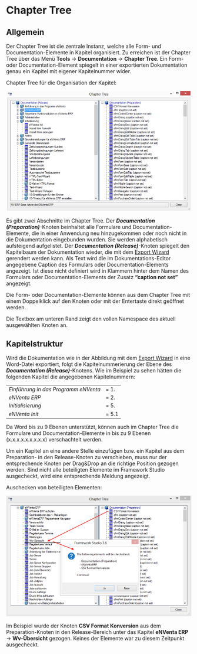 # Chapter Tree

## Allgemein

Der Chapter Tree ist die zentrale Instanz, welche alle Form- und Documentation-Elemente in Kapitel organisiert. Zu erreichen ist der Chapter Tree über das Menü **Tools** -> **Documentation** -> **Chapter Tree**. Ein Form- oder Documentation-Element spiegelt in einer exportierten Dokumentation genau ein Kapitel mit eigener Kapitelnummer wider.

Chapter Tree für die Organisation der Kapitel:

![chapter-tree-organisation](media/chapter-tree-organisation.png)

Es gibt zwei Abschnitte im Chapter Tree. Der ***Documentation (Preparation)***-Knoten beinhaltet alle Formulare und Documentation-Elemente, die in einer Anwendung neu hinzugekommen oder noch nicht in die Dokumentation eingebunden wurden. Sie werden alphabetisch aufsteigend aufgelistet. Der ***Documentation (Release)***-Knoten spiegelt den Kapitelbaum der Dokumentation wieder, die mit dem [Export Wizard](./export-wizards.md) gerendert werden kann. Als Text wird die im Dokumentations-Editor angegebene Caption des Formulars oder Documentation-Elements angezeigt. Ist diese nicht definiert wird in Klammern hinter dem Namen des Formulars oder Documentation-Elements der Zusatz **“caption not set”** angezeigt.

Die Form- oder Documentation-Elemente können aus dem Chapter Tree mit einem Doppelklick auf den Knoten oder mit der Entertaste direkt geöffnet werden.

Die Textbox am unteren Rand zeigt den vollen Namespace des aktuell ausgewählten Knoten an.

## Kapitelstruktur

Wird die Dokumentation wie in der Abbildung mit dem [Export Wizard](./export-wizards.md) in eine Word-Datei exportiert, folgt die Kapitelnummerierung der Ebene des ***Documentation (Release)***-Knotens. Wie im Beispiel zu sehen hätten die folgenden Kapitel die angegebenen Kapitelnummern:

|                                      |       |
| ------------------------------------ | ----- |
| *Einführung in das Programm eNVenta* | = 1.  |
| *eNVenta ERP*                        | = 2.  |
| *Initialisierung*                    | = 5.  |
| *eNVenta Init*                       | = 5.1 |

Da Word bis zu 9 Ebenen unterstützt, können auch im Chapter Tree die Formulare und Documentation-Elemente in bis zu 9 Ebenen (x.x.x.x.x.x.x.x.x) verschachtelt werden.

Um ein Kapitel an eine andere Stelle einzufügen bzw. ein Kapitel aus dem Preparation- in den Release-Knoten zu verschieben, muss nur der entsprechende Knoten per Drag&Drop an die richtige Position gezogen werden. Sind nicht alle beteiligten Elemente im Framework Studio ausgecheckt, wird eine entsprechende Meldung angezeigt.

Auschecken von beteiligten Elementen:

![chapter-tree-auschecken-beteiligten-elementen](media/chapter-tree-auschecken-beteiligten-elementen.png)

Im Beispiel wurde der Knoten **CSV Format Konversion** aus dem Preparation-Knoten in den Release-Bereich unter das Kapitel **eNVenta ERP** -> **Wv-Übersicht** gezogen. Keines der Elemente war zu diesem Zeitpunkt ausgecheckt.
